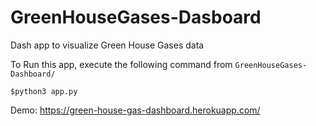 # GreenHouseGases-Dasboard
Dash app to visualize Green House Gases data

To Run this app, execute the following command from ```GreenHouseGases-Dashboard/```

```
$python3 app.py
```
Demo: https://green-house-gas-dashboard.herokuapp.com/
